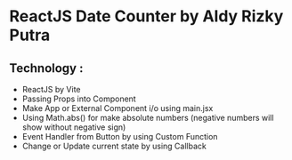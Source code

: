 # ReactJS Date Counter by Aldy Rizky Putra

## Technology :

- ReactJS by Vite
- Passing Props into Component
- Make App or External Component i/o using main.jsx
- Using Math.abs() for make absolute numbers (negative numbers will show without negative sign)
- Event Handler from Button by using Custom Function
- Change or Update current state by using Callback

